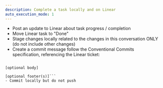 ```yaml
---
description: Complete a task locally and on Linear
auto_execution_mode: 1
---
```


- Post an update to Linear about task progress / completion
- Move Linear task to "Done"
- Stage changes locally related to the changes in this conversation ONLY (do not include other changes)
- Create a commit message follow the Conventional Commits specification, referencing the Linear ticket:
```<type>(<scope>): <description> [<LINEAR-ID>]

[optional body]

[optional footer(s)]```
- Commit locally but do not push